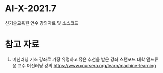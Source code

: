 # AI-X-2021.7
신기술교육원 연수
강의자료 및 소스코드

# 참고 자료
1. 머신러닝 기초 강좌로 가장 유명하고 많은 추천을 받은 강좌
스탠포드 대학 앤드류 응 교수 머신러닝 강의 https://www.coursera.org/learn/machine-learning
